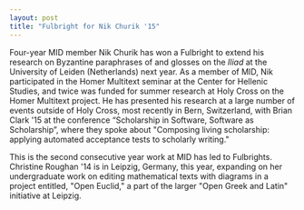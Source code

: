 ```yaml
---
layout: post
title: "Fulbright for Nik Churik '15"
---
```


Four-year MID member Nik Churik has won a Fulbright to extend his research on Byzantine paraphrases of and glosses on the *Iliad* at the University of Leiden (Netherlands) next year.  As a member of MID, Nik participated in the Homer Multitext seminar at the Center for Hellenic Studies, and twice was funded for summer research at Holy Cross on the Homer Multitext project.  He has presented his research at a large number of events outside of Holy Cross, most recently in Bern, Switzerland, with Brian Clark '15 at the conference “Scholarship in Software, Software as Scholarship”, where they spoke about "Composing living scholarship: applying automated acceptance tests to scholarly writing."

This is the second consecutive year work at MID has led to Fulbrights.  Christine Roughan '14 is in Leipzig, Germany, this year, expanding on her undergraduate work on editing mathematical texts with diagrams in a project entitled, "Open Euclid," a part of the larger "Open Greek and Latin" initiative at Leipzig.
